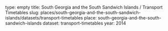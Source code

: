 type: empty
title: South Georgia and the South Sandwich Islands / Transport Timetables
slug: places/south-georgia-and-the-south-sandwich-islands/datasets/transport-timetables
place: south-georgia-and-the-south-sandwich-islands
dataset: transport-timetables
year: 2014
